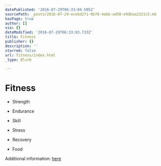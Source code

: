 ```yaml
---
datePublished: '2016-07-29T06:33:04.505Z'
sourcePath: _posts/2016-07-29-ecebd271-0b78-4abb-a450-e9dbaa2321c5.md
hasPage: true
author: []
via: {}
dateModified: '2016-07-29T06:33:03.733Z'
title: Fitness
publisher: {}
description: ''
starred: false
url: fitness/index.html
_type: Blurb

---
```

# Fitness

* Strength
* Endurance
* Skill

* Stress
* Recovery
* Food

Additional information: [here][0]

[0]: http://metadoxa.com/2015/07/30/fitness/
